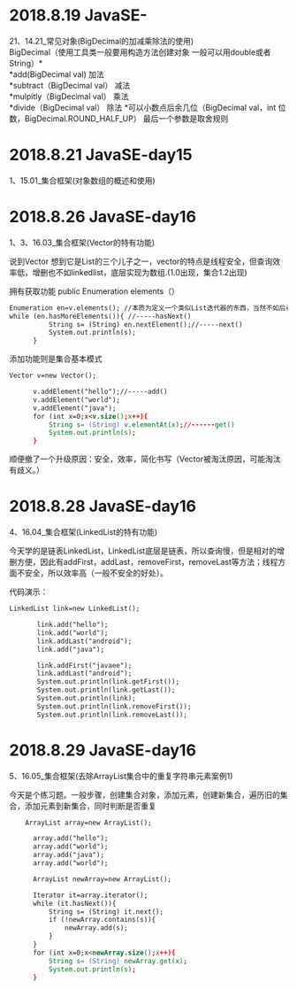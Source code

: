 # 2018.8.19 JavaSE-
 21、14.21_常见对象(BigDecimal的加减乘除法的使用)<br>
 BigDecimal（使用工具类一般要用构造方法创建对象 一般可以用double或者String）*<br>
 *add(BigDecimal val) 加法<br>
 *subtract（BigDecimal val） 减法<br>
 *mulpitly（BigDecimal val） 乘法<br>
 *divide（BigDecimal val） 除法 *可以小数点后余几位（BigDecimal val，int 位数，BigDecimal.ROUND_HALF_UP） 最后一个参数是取舍规则<br>
  # 2018.8.21 JavaSE-day15
  1、15.01_集合框架(对象数组的概述和使用)
  # 2018.8.26 JavaSE-day16
  1、3、16.03_集合框架(Vector的特有功能)
  
  说到Vector 想到它是List的三个儿子之一，vector的特点是线程安全，但查询效率低，增删也不如linkedlist，底层实现为数组.(1.0出现，集合1.2出现)
  
  拥有获取功能 public Enumeration elements（）
  
  ``` HTML
  Enumeration en=v.elements(); //本质为定义一个类似List迭代器的东西，当然不如后者
 while (en.hasMoreElements()){ //-----hasNext()
            String s= (String) en.nextElement();//-----next()
            System.out.println(s);
        }
```

添加功能则是集合基本模式

  ``` HTML
 Vector v=new Vector();

        v.addElement("hello");//-----add()
        v.addElement("world");
        v.addElement("java");
        for (int x=0;x<v.size();x++){
            String s= (String) v.elementAt(x);//------get()
            System.out.println(s);
        }
```

顺便撤了一个升级原因：安全，效率，简化书写（Vector被淘汰原因，可能淘汰有歧义。）

 # 2018.8.28 JavaSE-day16
  4、16.04_集合框架(LinkedList的特有功能)

今天学的是链表LinkedList，LinkedList底层是链表，所以查询慢，但是相对的增删方便，因此有addFirst，addLast，removeFirst，removeLast等方法；线程方面不安全，所以效率高（一般不安全的好处）。

代码演示：
 ``` HTML
LinkedList link=new LinkedList();

        link.add("hello");
        link.add("world");
        link.addLast("android");
        link.add("java");

        link.addFirst("javaee");
        link.addLast("android");
        System.out.println(link.getFirst());
        System.out.println(link.getLast());
        System.out.println(link);
        System.out.println(link.removeFirst());
        System.out.println(link.removeLast());
```
 # 2018.8.29 JavaSE-day16
 
 5、16.05_集合框架(去除ArrayList集合中的重复字符串元素案例1)
 
 今天是个练习题。一般步骤，创建集合对象，添加元素，创建新集合，遍历旧的集合，添加元素到新集合，同时判断是否重复
  ``` HTML
      ArrayList array=new ArrayList();

        array.add("hello");
        array.add("world");
        array.add("java");
        array.add("world");

        ArrayList newArray=new ArrayList();

        Iterator it=array.iterator();
        while (it.hasNext()){
            String s= (String) it.next();
            if (!newArray.contains(s)){
                newArray.add(s);
            }
        }
        for (int x=0;x<newArray.size();x++){
            String s= (String) newArray.get(x);
            System.out.println(s);
        }
```
  
  
  
  
  
 
 



